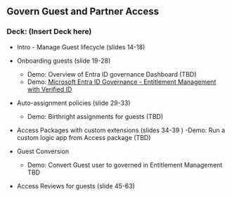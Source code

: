 ## Govern Guest and Partner Access 
### Deck: (Insert Deck here) 

-  Intro - Manage Guest lifecycle (slides 14-18)  
-  Onboarding guests (slide 19-28)
   - Demo: Overview of Entra ID governance Dashboard (TBD)
   - Demo: [Microsoft Entra ID Governance - Entitlement Management with Verified ID](https://youtu.be/vGS0QzRsnFo) 

- Auto-assignment policies (slide 29-33)
  - Demo: Birthright assignments for guests (TBD) 

- Access Packages with custom extensions (slides 34-39 )
  -Demo: Run a custom logic app from Access package (TBD)   

- Guest Conversion 
  - Demo: Convert Guest user to governed in Entitlement Management TBD
    
- Access Reviews for guests (slide 45-63) 


